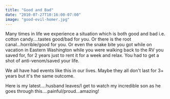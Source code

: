 ```yaml
---
title: "Good and Bad"
date: "2010-07-27T10:16:00-07:00"
image: "good-evil-homer.jpg"
---
```


Many times in life we experience a situation which is both good and bad i.e. cotton candy....tastes good/bad for you. Or there is the root canal...horrible/good for you.
Or even the snake bite you got while on vacation in Eastern Washington while you were walking back to the RV you saved for, for 2 years just to rent it for a week and relax. You had to get a shot of anti-venom/saved your life.

We all have had events like this in our lives. Maybe they all don't last for 3+ years but it's the same outcome.

Here is my latest....husband leaves/I get to watch my incredible son as he goes through this....painful/proud...amazing!